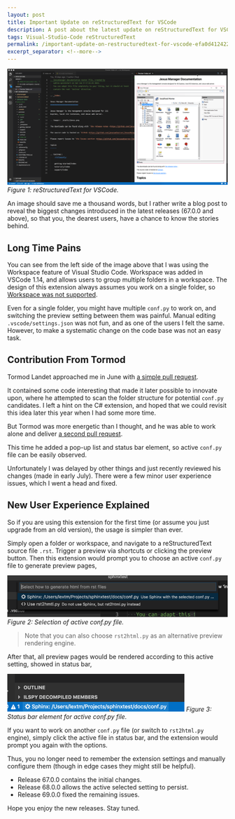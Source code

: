 ```yaml
---
layout: post
title: Important Update on reStructuredText for VSCode
description: A post about the latest update on reStructuredText for VSCode and the new features introduced.
tags: Visual-Studio-Code reStructuredText
permalink: /important-update-on-restructuredtext-for-vscode-efa0d412422f
excerpt_separator: <!--more-->
---
```

![img-description](/images/rst-vscode.png)
_Figure 1: reStructuredText for VSCode._

An image should save me a thousand words, but I rather write a blog post to reveal the biggest changes introduced in the latest releases (67.0.0 and above), so that you, the dearest users, have a chance to know the stories behind.
<!--more-->

## Long Time Pains

You can see from the left side of the image above that I was using the Workspace feature of Visual Studio Code. Workspace was added in VSCode 1.14, and allows users to group multiple folders in a workspace. The design of this extension always assumes you work on a single folder, so [Workspace was not supported](https://github.com/vscode-restructuredtext/vscode-restructuredtext/issues/52).

Even for a single folder, you might have multiple `conf.py` to work on, and switching the preview setting between them was painful. Manual editing `.vscode/settings.json` was not fun, and as one of the users I felt the same. However, to make a systematic change on the code base was not an easy task.

## Contribution From Tormod

Tormod Landet approached me in June with [a simple pull request](https://github.com/vscode-restructuredtext/vscode-restructuredtext/issues/91).

It contained some code interesting that made it later possible to innovate upon, where he attempted to scan the folder structure for potential `conf.py` candidates. I left a hint on the C# extension, and hoped that we could revisit this idea later this year when I had some more time.

But Tormod was more energetic than I thought, and he was able to work alone and deliver [a second pull request](https://github.com/vscode-restructuredtext/vscode-restructuredtext/pull/92).

This time he added a pop-up list and status bar element, so active `conf.py` file can be easily observed.

Unfortunately I was delayed by other things and just recently reviewed his changes (made in early July). There were a few minor user experience issues, which I went a head and fixed.

## New User Experience Explained

So if you are using this extension for the first time (or assume you just upgrade from an old version), the usage is simpler than ever.

Simply open a folder or workspace, and navigate to a reStructuredText source file `.rst`. Trigger a preview via shortcuts or clicking the preview button. Then this extension would prompt you to choose an active `conf.py` file to generate preview pages,

![img-description](/images/rst-popup.png)
_Figure 2: Selection of active conf.py file._

> Note that you can also choose `rst2html.py` as an alternative preview rendering engine.

After that, all preview pages would be rendered according to this active setting, showed in status bar,

![img-description](/images/rst-status.png)
_Figure 3: Status bar element for active conf.py file._

If you want to work on another `conf.py` file (or switch to `rst2html.py` engine), simply click the active file in status bar, and the extension would prompt you again with the options.

Thus, you no longer need to remember the extension settings and manually configure them (though in edge cases they might still be helpful).

* Release 67.0.0 contains the initial changes.
* Release 68.0.0 allows the active selected setting to persist.
* Release 69.0.0 fixed the remaining issues.

Hope you enjoy the new releases. Stay tuned.
